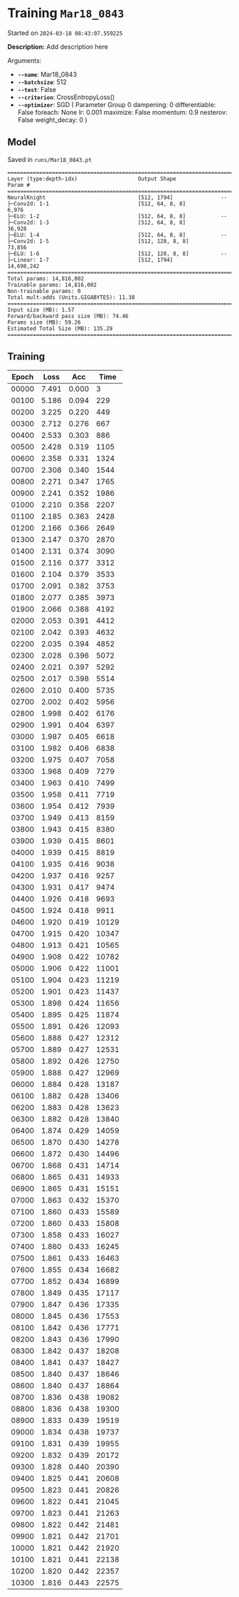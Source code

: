 # Training `Mar18_0843`

Started on `2024-03-18 08:43:07.559225`

**Description:** Add description here

Arguments:
- **`--name`**: Mar18_0843
- **`--batchsize`**: 512
- **`--test`**: False
- **`--criterion`**: CrossEntropyLoss()
- **`--optimizer`**: SGD (
Parameter Group 0
    dampening: 0
    differentiable: False
    foreach: None
    lr: 0.001
    maximize: False
    momentum: 0.9
    nesterov: False
    weight_decay: 0
)

## Model

Saved in `runs/Mar18_0843.pt`

```
==========================================================================================
Layer (type:depth-idx)                   Output Shape              Param #
==========================================================================================
NeuralKnight                             [512, 1794]               --
├─Conv2d: 1-1                            [512, 64, 8, 8]           6,976
├─ELU: 1-2                               [512, 64, 8, 8]           --
├─Conv2d: 1-3                            [512, 64, 8, 8]           36,928
├─ELU: 1-4                               [512, 64, 8, 8]           --
├─Conv2d: 1-5                            [512, 128, 8, 8]          73,856
├─ELU: 1-6                               [512, 128, 8, 8]          --
├─Linear: 1-7                            [512, 1794]               14,698,242
==========================================================================================
Total params: 14,816,002
Trainable params: 14,816,002
Non-trainable params: 0
Total mult-adds (Units.GIGABYTES): 11.38
==========================================================================================
Input size (MB): 1.57
Forward/backward pass size (MB): 74.46
Params size (MB): 59.26
Estimated Total Size (MB): 135.29
==========================================================================================
```

## Training

| Epoch | Loss | Acc | Time |
| - | - | - | - |
| 00000 | 7.491 | 0.000 | 3 |
| 00100 | 5.186 | 0.094 | 229 |
| 00200 | 3.225 | 0.220 | 449 |
| 00300 | 2.712 | 0.276 | 667 |
| 00400 | 2.533 | 0.303 | 886 |
| 00500 | 2.428 | 0.319 | 1105 |
| 00600 | 2.358 | 0.331 | 1324 |
| 00700 | 2.308 | 0.340 | 1544 |
| 00800 | 2.271 | 0.347 | 1765 |
| 00900 | 2.241 | 0.352 | 1986 |
| 01000 | 2.210 | 0.358 | 2207 |
| 01100 | 2.185 | 0.363 | 2428 |
| 01200 | 2.166 | 0.366 | 2649 |
| 01300 | 2.147 | 0.370 | 2870 |
| 01400 | 2.131 | 0.374 | 3090 |
| 01500 | 2.116 | 0.377 | 3312 |
| 01600 | 2.104 | 0.379 | 3533 |
| 01700 | 2.091 | 0.382 | 3753 |
| 01800 | 2.077 | 0.385 | 3973 |
| 01900 | 2.066 | 0.388 | 4192 |
| 02000 | 2.053 | 0.391 | 4412 |
| 02100 | 2.042 | 0.393 | 4632 |
| 02200 | 2.035 | 0.394 | 4852 |
| 02300 | 2.028 | 0.396 | 5072 |
| 02400 | 2.021 | 0.397 | 5292 |
| 02500 | 2.017 | 0.398 | 5514 |
| 02600 | 2.010 | 0.400 | 5735 |
| 02700 | 2.002 | 0.402 | 5956 |
| 02800 | 1.998 | 0.402 | 6176 |
| 02900 | 1.991 | 0.404 | 6397 |
| 03000 | 1.987 | 0.405 | 6618 |
| 03100 | 1.982 | 0.406 | 6838 |
| 03200 | 1.975 | 0.407 | 7058 |
| 03300 | 1.968 | 0.409 | 7279 |
| 03400 | 1.963 | 0.410 | 7499 |
| 03500 | 1.958 | 0.411 | 7719 |
| 03600 | 1.954 | 0.412 | 7939 |
| 03700 | 1.949 | 0.413 | 8159 |
| 03800 | 1.943 | 0.415 | 8380 |
| 03900 | 1.939 | 0.415 | 8601 |
| 04000 | 1.939 | 0.415 | 8819 |
| 04100 | 1.935 | 0.416 | 9038 |
| 04200 | 1.937 | 0.416 | 9257 |
| 04300 | 1.931 | 0.417 | 9474 |
| 04400 | 1.926 | 0.418 | 9693 |
| 04500 | 1.924 | 0.418 | 9911 |
| 04600 | 1.920 | 0.419 | 10129 |
| 04700 | 1.915 | 0.420 | 10347 |
| 04800 | 1.913 | 0.421 | 10565 |
| 04900 | 1.908 | 0.422 | 10782 |
| 05000 | 1.906 | 0.422 | 11001 |
| 05100 | 1.904 | 0.423 | 11219 |
| 05200 | 1.901 | 0.423 | 11437 |
| 05300 | 1.898 | 0.424 | 11656 |
| 05400 | 1.895 | 0.425 | 11874 |
| 05500 | 1.891 | 0.426 | 12093 |
| 05600 | 1.888 | 0.427 | 12312 |
| 05700 | 1.889 | 0.427 | 12531 |
| 05800 | 1.892 | 0.426 | 12750 |
| 05900 | 1.888 | 0.427 | 12969 |
| 06000 | 1.884 | 0.428 | 13187 |
| 06100 | 1.882 | 0.428 | 13406 |
| 06200 | 1.883 | 0.428 | 13623 |
| 06300 | 1.882 | 0.428 | 13840 |
| 06400 | 1.874 | 0.429 | 14059 |
| 06500 | 1.870 | 0.430 | 14278 |
| 06600 | 1.872 | 0.430 | 14496 |
| 06700 | 1.868 | 0.431 | 14714 |
| 06800 | 1.865 | 0.431 | 14933 |
| 06900 | 1.865 | 0.431 | 15151 |
| 07000 | 1.863 | 0.432 | 15370 |
| 07100 | 1.860 | 0.433 | 15589 |
| 07200 | 1.860 | 0.433 | 15808 |
| 07300 | 1.858 | 0.433 | 16027 |
| 07400 | 1.860 | 0.433 | 16245 |
| 07500 | 1.861 | 0.433 | 16463 |
| 07600 | 1.855 | 0.434 | 16682 |
| 07700 | 1.852 | 0.434 | 16899 |
| 07800 | 1.849 | 0.435 | 17117 |
| 07900 | 1.847 | 0.436 | 17335 |
| 08000 | 1.845 | 0.436 | 17553 |
| 08100 | 1.842 | 0.436 | 17771 |
| 08200 | 1.843 | 0.436 | 17990 |
| 08300 | 1.842 | 0.437 | 18208 |
| 08400 | 1.841 | 0.437 | 18427 |
| 08500 | 1.840 | 0.437 | 18646 |
| 08600 | 1.840 | 0.437 | 18864 |
| 08700 | 1.836 | 0.438 | 19082 |
| 08800 | 1.836 | 0.438 | 19300 |
| 08900 | 1.833 | 0.439 | 19519 |
| 09000 | 1.834 | 0.438 | 19737 |
| 09100 | 1.831 | 0.439 | 19955 |
| 09200 | 1.832 | 0.439 | 20172 |
| 09300 | 1.828 | 0.440 | 20390 |
| 09400 | 1.825 | 0.441 | 20608 |
| 09500 | 1.823 | 0.441 | 20826 |
| 09600 | 1.822 | 0.441 | 21045 |
| 09700 | 1.823 | 0.441 | 21263 |
| 09800 | 1.822 | 0.442 | 21481 |
| 09900 | 1.821 | 0.442 | 21701 |
| 10000 | 1.821 | 0.442 | 21920 |
| 10100 | 1.821 | 0.441 | 22138 |
| 10200 | 1.820 | 0.442 | 22357 |
| 10300 | 1.816 | 0.443 | 22575 |
